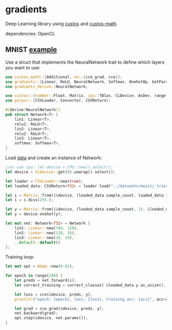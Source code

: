 # gradients

Deep Learning library using [custos] and [custos-math].

dependencies: OpenCL

[custos]: https://github.com/elftausend/custos
[custos-math]: https://github.com/elftausend/custos-math

## MNIST [example] 
[example]: https://github.com/elftausend/gradients/blob/main/gradients/examples/mnist.rs
Use a struct that implements the NeuralNetwork trait to define which layers you want to use:

```rust
use custos_math::{Additional, nn::{cce_grad, cce}};
use gradients::{Linear, ReLU, NeuralNetwork, Softmax, OnehotOp, GetParam, Param, Adam, correct_classes};
use gradients_derive::NeuralNetwork;

use custos::{number::Float, Matrix, cpu::TBlas, CLDevice, AsDev, range, GenericOCL};
use purpur::{CSVLoader, Converter, CSVReturn};

#[derive(NeuralNetwork)]
pub struct Network<T> {
    lin1: Linear<T>,
    relu1: ReLU<T>,
    lin2: Linear<T>,
    relu2: ReLU<T>,
    lin3: Linear<T>,
    softmax: Softmax<T>,
}
```
Load [data] and create an instance of Network:

[data]: https://www.kaggle.com/datasets/oddrationale/mnist-in-csv

```rust
//or use cpu: let device = CPU::new().select();
let device = CLDevice::get(0).unwrap().select();

let loader = CSVLoader::new(true);
let loaded_data: CSVReturn<f32> = loader.load("../datasets/mnist/_train.csv").unwrap(); //you will need to download the dataset

let i = Matrix::from((&device, (loaded_data.sample_count, loaded_data.features), &loaded_data.x));
let i = i.divs(255.);

let y = Matrix::from((&device, (loaded_data.sample_count, 1), &loaded_data.y));
let y = device.onehot(y);

let mut net: Network<f32> = Network {
    lin1: Linear::new(784, 128),
    lin2: Linear::new(128, 10),
    lin3: Linear::new(10, 10),
    ..Default::default()
};
```

Training loop:

```rust
let mut opt = Adam::new(0.01);

for epoch in range(200) {
    let preds = net.forward(i);
    let correct_training = correct_classes( &loaded_data.y.as_usize(), preds) as f32;

    let loss = cce(&device, preds, y);
    println!("epoch: {epoch}, loss: {loss}, training_acc: {acc}", acc=correct_training / loaded_data.sample_count() as f32);

    let grad = cce_grad(&device, preds, y);
    net.backward(grad);
    opt.step(&device, net.params());
}
```

